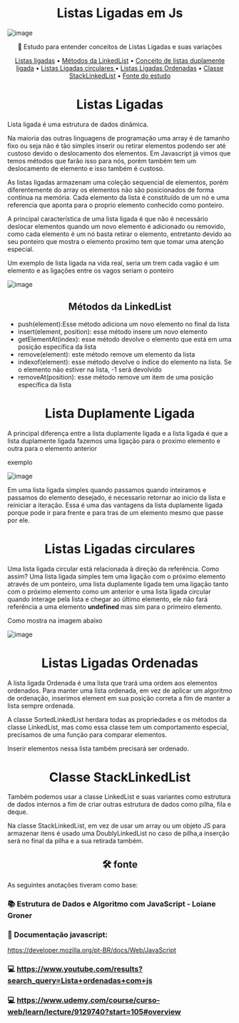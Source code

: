 <h1 align="center">Listas Ligadas em Js</h1>

![image](https://user-images.githubusercontent.com/64383080/157435137-e886131d-2933-4f65-9b9e-51d49bdd6be3.png)




<p align="center">🚀 Estudo para entender conceitos de Listas Ligadas e suas variações </p>

<p align="center">
 <a href="#operador">Listas ligadas</a> •
 <a href="#igualdade">Métodos da LinkedList</a> • 
 <a href="#condicionais">Conceito de listas duplamente ligada</a> • 
 <a href="#lacos">Listas Ligadas circulares </a> • 
 <a href="#funcoes">Listas Ligadas Ordenadas</a> • 
 <a href="#poo">Classe StackLinkedList</a> • 
 <a href="#fonte">Fonte do estudo</a>
</p>

<h2 align="center"> </h2>
<h1 align="center"></h1>

<h1 align="center">Listas Ligadas</h1>
Lista ligada é uma estrutura de dados dinâmica.

Na maioria das outras linguagens de programação uma array é de tamanho fixo ou seja não é tão simples inserir ou retirar elementos podendo ser até custoso devido o deslocamento dos elementos. Em Javascript já vimos que temos métodos que farão isso para nós, porém também tem um deslocamento de elemento e isso também é custoso. 

As listas ligadas armazenam uma coleção sequencial de elementos, porém diferentemente do array os elementos não são posicionados de forma contínua na memória. Cada elemento da lista é constituído de um nó e uma referencia que aponta para o proprio elemento conhecido como ponteiro.

A principal característica de uma lista ligada é que não é necessário deslocar elementos quando um novo elemento é adicionado ou removido, como cada elemento é um nó basta retirar o elemento, entretanto devido ao seu ponteiro que mostra o elemento proximo tem que tomar uma atenção especial.

Um exemplo de lista ligada na vida real, seria um trem cada vagão é um elemento e as ligações entre os vagos seriam o ponteiro 

![image](https://user-images.githubusercontent.com/64383080/157437780-f3237977-af85-429d-bb41-194a93415e7a.png)



<h2 align="center">Métodos da LinkedList </h2>

- push(element):Esse método adiciona um novo elemento no final da lista
- insert(element, position): esse método insere um novo elemento
- getElementAt(index): esse método devolve o elemento que está em uma posição específica  da lista
- remove(element): este método remove um elemento da lista
- indexof(element): esse método devolve o índice do elemento na lista. Se o elemento não estiver na lista, -1 será devolvido
- removeAt(position): esse método remove um item de uma posição específica da lista

<h1 align="center">Lista Duplamente Ligada</h1>

A principal diferença entre a lista duplamente ligada e a lista ligada é que a lista duplamente ligada fazemos uma ligação para o proximo elemento e outra para o elemento anterior

exemplo

![image](https://user-images.githubusercontent.com/64383080/157437993-3b1c9b56-591b-43f1-b4a6-394c12bfe024.png)

Em uma lista ligada simples quando passamos quando inteiramos e passamos do elemento desejado, é necessario retornar ao inicio da lista e reiniciar a iteração. Essa é uma das vantagens da lista duplamente ligada porque pode ir para frente e para tras de um elemento mesmo que passe por ele.

<h1 align="center">Listas Ligadas circulares </h1>

Uma lista ligada circular está relacionada à direção da referência. Como assim? Uma lista ligada simples tem uma ligação com o próximo elemento através de um ponteiro, uma lista duplamente ligada tem uma ligação tanto com o próximo elemento como um anterior e uma lista ligada circular quando interage pela lista e chegar ao último elemento, ele não fará referência a uma elemento <strong> undefined </strong> mas sim para o primeiro elemento.


Como mostra na imagem abaixo 

![image](https://user-images.githubusercontent.com/64383080/157438256-0e93c1c6-86cb-4cb0-8768-4a0db1dfe8c5.png)

<h1 align="center">Listas Ligadas Ordenadas</h1>
A lista ligada Ordenada é uma lista que trará uma  ordem aos elementos ordenados.
Para manter uma lista ordenada, em vez de aplicar um algoritmo de ordenação, inserimos element em sua posição correta  a fim de manter a lista  sempre ordenada.

A classe SortedLinkedList herdara todas as propriedades e os métodos da classe LinkedList, mas como essa classe tem um comportamento especial, precisamos de uma função para comparar elementos.

Inserir elementos nessa lista também precisará ser ordenado.


<h1 align="center">Classe StackLinkedList</h1>

Também podemos usar a classe LinkedList e suas variantes como estrutura de dados internos a fim de criar outras estrutura de dados  como pilha, fila e deque. 

Na classe StackLinkedList, em vez de usar um array ou um objeto JS para armazenar itens é usado uma DoublyLinkedList no caso de pilha,a inserção será no final da pilha e a sua retirada também.

<h2 align="center" > 🛠 fonte </h2>

As seguintes anotações tiveram como base:

### 📚 Estrutura de Dados e Algoritmo com JavaScript - Loiane Groner
### 📄  Documentação javascript:

<a>https://developer.mozilla.org/pt-BR/docs/Web/JavaScript</a>

### 💻 <a>https://www.youtube.com/results?search_query=Lista+ordenadas+com+js</a>

### 💻 <a>https://www.udemy.com/course/curso-web/learn/lecture/9129740?start=105#overview</a>